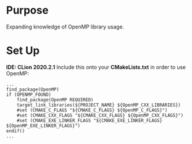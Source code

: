 # Purpose
Expanding knowledge of OpenMP library usage.

# Set Up
<b>IDE: CLion 2020.2.1</b>
Include this onto your <b>CMakeLists.txt</b> in order to use OpenMP:
```
...
find_package(OpenMP)
if (OPENMP_FOUND)
    find_package(OpenMP REQUIRED)
    target_link_libraries(${PROJECT_NAME} ${OpenMP_CXX_LIBRARIES})
    #set (CMAKE_C_FLAGS "${CMAKE_C_FLAGS} ${OpenMP_C_FLAGS}")
    #set (CMAKE_CXX_FLAGS "${CMAKE_CXX_FLAGS} ${OpenMP_CXX_FLAGS}")
    #set (CMAKE_EXE_LINKER_FLAGS "${CMAKE_EXE_LINKER_FLAGS} ${OpenMP_EXE_LINKER_FLAGS}")
endif()
...
```



